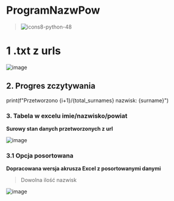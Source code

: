# **ProgramNazwPow** 
> ![icons8-python-48](https://github.com/user-attachments/assets/4458ed15-f458-4a55-85f3-8d43e0130ff3)


# 1 .txt z urls

![image](https://github.com/user-attachments/assets/8c530eb7-77b7-438b-8c45-75d7746363a7)

## 2. Progres zczytywania

print(f"Przetworzono {i+1}/{total_surnames} nazwisk: {surname}")

### 3. Tabela w excelu imie/nazwisko/powiat

**Surowy stan danych przetworzonych z url**

![image](https://github.com/user-attachments/assets/2cc0861e-fd33-48b0-881d-f708bd9696d3)

### 3.1 Opcja posortowana 

**Dopracowana wersja akrusza Excel z posortowanymi danymi**
>Dowolna ilość nazwisk

![image](https://github.com/user-attachments/assets/ab80f3c7-a1bb-49db-b50c-d3c804fe442d)

